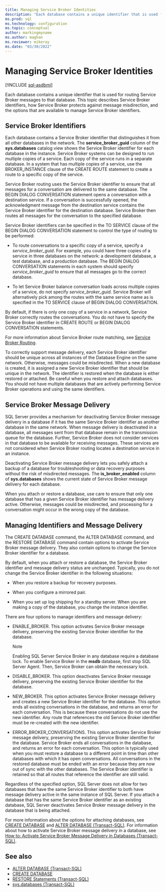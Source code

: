 ```yaml
---
title: Managing Service Broker Identities
description: "Each database contains a unique identifier that is used for routing Service Broker messages to that database."
ms.prod: sql
ms.technology: configuration
ms.topic: conceptual
author: markingmyname
ms.author: maghan
ms.reviewer: mikeray
ms.date: "03/30/2022"
---
```


# Managing Service Broker Identities

[!INCLUDE [sql-asdbmi](../../includes/applies-to-version/sql-asdbmi.md)]

Each database contains a unique identifier that is used for routing Service Broker messages to that database. This topic describes Service Broker identifiers, how Service Broker protects against message misdirection, and the options that are available to manage Service Broker identifiers.

## Service Broker Identifiers

Each database contains a Service Broker identifier that distinguishes it from all other databases in the network. The **service_broker_guid** column of the **sys.databases** catalog view shows the Service Broker identifier for each database in the instance. Service Broker systems can be designed to run multiple copies of a service. Each copy of the service runs in a separate database. In a system that has multiple copies of a service, use the BROKER_INSTANCE clause of the CREATE ROUTE statement to create a route to a specific copy of the service.

Service Broker routing uses the Service Broker identifier to ensure that all messages for a conversation are delivered to the same database. The BEGIN DIALOG CONVERSATION statement opens a conversation with a destination service. If a conversation is successfully opened, the acknowledgment message from the destination service contains the Service Broker identifier for the destination database. Service Broker then routes all messages for the conversation to the specified database.

Service Broker identifiers can be specified in the TO SERVICE clause of the BEGIN DIALOG CONVERSATION statement to control the type of routing to be performed:

- To route conversations to a specific copy of a service, specify a *service_broker_guid*. For example, you could have three copies of a service in three databases on the network: a development database, a test database, and a production database. The BEGIN DIALOG CONVERSATION statements in each system should specify *service_broker_guid* to ensure that all messages go to the correct database.

- To let Service Broker balance conversation loads across multiple copies of a service, do not specify *service_broker_guid*. Service Broker will alternatively pick among the routes with the same service name as is specified in the TO SERVICE clause of BEGIN DIALOG CONVERSATION.

By default, if there is only one copy of a service in a network, Service Broker correctly routes the conversations. You do not have to specify the Service Broker identifier in CREATE ROUTE or BEGIN DIALOG CONVERSATION statements.

For more information about Service Broker route matching, see [Service Broker Routing](service-broker-routing.md).

To correctly support message delivery, each Service Broker identifier should be unique across all instances of the Database Engine on the same network. Otherwise, messages could be misdirected. When a new database is created, it is assigned a new Service Broker identifier that should be unique in the network. The identifier is restored when the database is either restored or attached. Be careful when you restore and attach databases. You should not have multiple databases that are actively performing Service Broker operations and using the same identifiers.

## Service Broker Message Delivery

SQL Server provides a mechanism for deactivating Service Broker message delivery in a database if it has the same Service Broker identifier as another database in the same network. When message delivery is deactivated in a database, all messages sent from that database remain in the transmission queue for the database. Further, Service Broker does not consider services in that database to be available for receiving messages. These services are not considered when Service Broker routing locates a destination service in an instance.

Deactivating Service Broker message delivery lets you safely attach a backup of a database for troubleshooting or data recovery purposes without the risk of misdirected messages. The **is_broker_enabled** column of **sys.databases** shows the current state of Service Broker message delivery for each database.

When you attach or restore a database, use care to ensure that only one database that has a given Service Broker identifier has message delivery active. Otherwise, messages could be misdirected, and processing for a conversation might occur in the wrong copy of the database.

## Managing Identifiers and Message Delivery

The CREATE DATABASE command, the ALTER DATABASE command, and the RESTORE DATABASE command contain options to activate Service Broker message delivery. They also contain options to change the Service Broker identifier for a database.

By default, when you attach or restore a database, the Service Broker identifier and message delivery status are unchanged. Typically, you do not change the Service Broker identifier in the following situations:

- When you restore a backup for recovery purposes.

- When you configure a mirrored pair.

- When you set up log shipping for a standby server. When you are making a copy of the database, you change the instance identifier.

There are four options to manage identifiers and message delivery:

- ENABLE_BROKER. This option activates Service Broker message delivery, preserving the existing Service Broker identifier for the database.




    > [!NOTE]
    > Enabling SQL Server Service Broker in any database require a database lock. To enable Service Broker in the **msdb** database, first stop SQL Server Agent. Then, Service Broker can obtain the necessary lock.


- DISABLE_BROKER. This option deactivates Service Broker message delivery, preserving the existing Service Broker identifier for the database.

- NEW_BROKER. This option activates Service Broker message delivery and creates a new Service Broker identifier for the database. This option ends all existing conversations in the database, and returns an error for each conversation. This is because these conversations do not use the new identifier. Any route that references the old Service Broker identifier must be re-created with the new identifier.

- ERROR_BROKER_CONVERSATIONS. This option activates Service Broker message delivery, preserving the existing Service Broker identifier for the database. Service Broker ends all conversations in the database, and returns an error for each conversation. This option is typically used when you must restore a database to a different point in time than other databases with which it has open conversations. All conversations in the restored database must be ended with an error because they are now out of sync with the other databases. The Service Broker identifier is retained so that all routes that reference the identifier are still valid.

Regardless of the specified option, SQL Server does not allow for two databases that have the same Service Broker identifier to both have message delivery active in the same instance of SQL Server. If you attach a database that has the same Service Broker identifier as an existing database, SQL Server deactivates Service Broker message delivery in the database that is being attached.

For more information about the options for attaching databases, see [CREATE DATABASE](../../t-sql/statements/create-database-transact-sql.md) and [ALTER DATABASE (Transact-SQL)](../../t-sql/statements/alter-database-transact-sql.md). For information about how to activate Service Broker message delivery in a database, see [How to: Activate Service Broker Message Delivery in Databases (Transact-SQL)](how-to-activate-service-broker-message-delivery-in-databases-transact-sql.md).

## See also

- [ALTER DATABASE (Transact-SQL)](../../t-sql/statements/alter-database-transact-sql.md)
- [CREATE DATABASE](../../t-sql/statements/create-database-transact-sql.md)
- [RESTORE Statements (Transact-SQL)](../../t-sql/statements/restore-statements-transact-sql.md)
- [sys.databases (Transact-SQL)](../../relational-databases/system-catalog-views/sys-databases-transact-sql.md)
